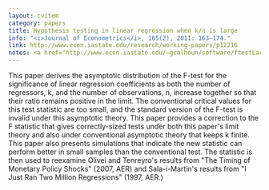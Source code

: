 ```yaml
---
layout: cvitem
category: papers
title: Hypothesis testing in linear regression when k/n is large
info: "<i>Journal of Econometrics</i>, 165(2), 2011: 163–174."
link: http://www.econ.iastate.edu/research/working-papers/p12216
notes: <a href="http://www.econ.iastate.edu/~gcalhoun/software/ftestLargeK_1.0.tar.gz">R package</a> and <a href="http://www.econ.iastate.edu/~gcalhoun/software/calhoun-2010-ftest.tar.gz">additional files</a> are available
---
```

This paper derives the asymptotic distribution of the F-test for the
significance of linear regression coefficients as both the number of
regressors, k, and the number of observations, n, increase together so
that their ratio remains positive in the limit. The conventional
critical values for this test statistic are too small, and the
standard version of the F-test is invalid under this asymptotic
theory. This paper provides a correction to the F statistic that gives
correctly-sized tests under both this paper's limit theory and also
under conventional asymptotic theory that keeps k finite. This paper
also presents simulations that indicate the new statistic can perform
better in small samples than the conventional test. The statistic is
then used to reexamine Olivei and Tenreyro's results from "The Timing
of Monetary Policy Shocks" (2007, AER) and Sala-i-Martin's results
from "I Just Ran Two Million Regressions" (1997, AER.)

<!--  LocalWords:  cvitem Olivei Tenreyro's AER Sala
 -->

